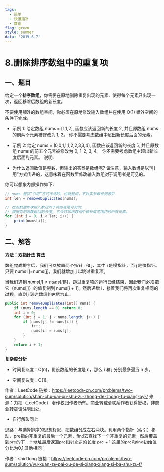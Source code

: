 ```yaml
---
tags: 
  - 简单
  - 快慢指针
  - 数组
flag: green
style: summer
data: '2019-6-7'
---
```



# 8.删除排序数组中的重复项

## 一、题目

给定一个**排序数组**，你需要在原地删除重复出现的元素，使得每个元素只出现一次，返回移除后数组的新长度。

不要使用额外的数组空间，你必须在原地修改输入数组并在使用 O(1) 额外空间的条件下完成。

- 示例 1:
给定数组 nums = [1,1,2], 
函数应该返回新的长度 2, 并且原数组 nums 的前两个元素被修改为 1, 2。 
你不需要考虑数组中超出新长度后面的元素。

- 示例 2:
给定 nums = [0,0,1,1,1,2,2,3,3,4],
函数应该返回新的长度 5, 并且原数组 nums 的前五个元素被修改为 0, 1, 2, 3, 4。
你不需要考虑数组中超出新长度后面的元素。
说明:

- 为什么返回数值是整数，但输出的答案是数组呢?
请注意，输入数组是以“引用”方式传递的，这意味着在函数里修改输入数组对于调用者是可见的。

你可以想象内部操作如下:
```java
// nums 是以“引用”方式传递的。也就是说，不对实参做任何拷贝
int len = removeDuplicates(nums);

// 在函数里修改输入数组对于调用者是可见的。
// 根据你的函数返回的长度, 它会打印出数组中该长度范围内的所有元素。
for (int i = 0; i < len; i++) {
    print(nums[i]);
}
```




## 二、解答

**方法：双指针法**
**算法**

数组完成排序后，我们可以放置两个指针 i 和 j，其中 i 是慢指针，而 j 是快指针。只要 nums[i]=nums[j]，我们就增加 j 以跳过重复项。

当我们遇到 $nums[j] \neq nums[i]$时，跳过重复项的运行已经结束，因此我们必须把它（nums[j]）的值复制到 nums[i + 1]。然后递增 i，接着我们将再次重复相同的过程，直到 j 到达数组的末尾为止。

```java
public int removeDuplicates(int[] nums) {
    if (nums.length == 0) return 0;
    int i = 0;
    for (int j = 1; j < nums.length; j++) {
        if (nums[j] != nums[i]) {
            i++;
            nums[i] = nums[j];
        }
    }
    return i + 1;
}
```

**复杂度分析**

- 时间复杂度：O(n)，假设数组的长度是 n，那么 i 和 j 分别最多遍历 n 步。

- 空间复杂度：O(1)。

作者：LeetCode
链接：https://leetcode-cn.com/problems/two-sum/solution/shan-chu-pai-xu-shu-zu-zhong-de-zhong-fu-xiang-by-/
来源：力扣（LeetCode）
著作权归作者所有。商业转载请联系作者获得授权，非商业转载请注明出处。




- 自行解法同上

思路：与选择排序的思想相似，把数组分成左右两块。利用两个指针（索引）移动，pre指向非重复的最后一个元素，find去查找下一个非重复的元素，然后覆盖到pre的下一个地址最后返回pre指针之前的长度 pre + 1
这里的pre和find初始值分比为0,1,其他相同；

作者：shiddong
链接：https://leetcode-cn.com/problems/two-sum/solution/yu-xuan-ze-pai-xu-de-si-xiang-xiang-si-ba-shu-zu-f/

